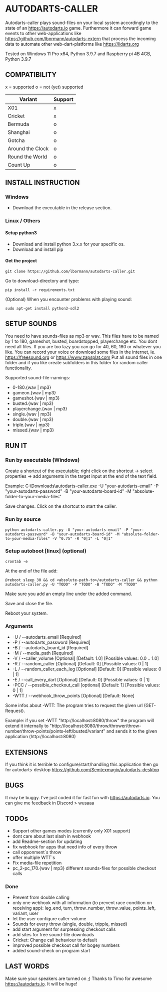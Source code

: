 # AUTODARTS-CALLER

Autodarts-caller plays sound-files on your local system accordingly to the state of an https://autodarts.io game. Furthermore it can forward game events to other web-applications like https://github.com/lbormann/autodarts-extern that process the incoming data to automate other web-dart-platforms like https://lidarts.org


Tested on Windows 11 Pro x64, Python 3.9.7 and Raspberry pi 4B 4GB, Python 3.9.7


## COMPATIBILITY

x = supported
o = not (yet) supported

| Variant | Support |
| ------------- | ------------- |
| X01 | x |
| Cricket | x |
| Bermuda | o |
| Shanghai | o |
| Gotcha | o |
| Around the Clock | o |
| Round the World | o |
| Count Up | o |


## INSTALL INSTRUCTION

### Windows

- Download the executable in the release section.


### Linux / Others

#### Setup python3

- Download and install python 3.x.x for your specific os.
- Download and install pip


#### Get the project

    git clone https://github.com/lbormann/autodarts-caller.git

Go to download-directory and type:

    pip install -r requirements.txt

(Optional) When you encounter problems with playing sound:

    sudo apt-get install python3-sdl2


## SETUP SOUNDS

You need to have sounds-files as mp3 or wav. This files have to be named by 1 to 180, gameshot, busted, boardstopped, playerchange etc. You dont need all files. If you are too lazy you can go for 40, 60, 180 or whatever you like. You can record your voice or download some files in the internet, ie. https://freesound.org or https://www.zapsplat.com
Put all sound files in one folder and if you like create subfolders in this folder for random caller functionality.

Supported sound-file-namings:
- 0-180.{wav | mp3}
- gameon.{wav | mp3}
- gameshot.{wav | mp3}
- busted.{wav | mp3}
- playerchange.{wav | mp3}
- single.{wav | mp3}
- double.{wav | mp3}
- triple.{wav | mp3}
- missed.{wav | mp3}




## RUN IT

### Run by executable (Windows)

Create a shortcut of the executable; right click on the shortcut -> select properties -> add arguments in the target input at the end of the text field.

Example: C:\Downloads\autodarts-caller.exe -U "your-autodarts-email" -P "your-autodarts-password" -B "your-autodarts-board-id" -M "absolute-folder-to-your-media-files"

Save changes.
Click on the shortcut to start the caller.


### Run by source

    python autodarts-caller.py -U "your-autodarts-email" -P "your-autodarts-password" -B "your-autodarts-board-id" -M "absolute-folder-to-your-media-files" -V "0.75" -R "0|1" -L "0|1"


### Setup autoboot [linux] (optional)

    crontab -e

At the end of the file add:

    @reboot sleep 30 && cd <absolute-path-to>/autodarts-caller && python autodarts-caller.py -U "TODO" -P "TODO" -B "TODO" -M "TODO"

Make sure you add an empty line under the added command.

Save and close the file. 

Reboot your system.

### Arguments

- -U / --autodarts_email [Required]
- -P / --autodarts_password [Required]
- -B / --autodarts_board_id [Required]
- -M / --media_path [Required]
- -V / --caller_volume [Optional] [Default: 1.0] [Possible values: 0.0 .. 1.0]
- -R / --random_caller [Optional] [Default: 0] [Possible values: 0 | 1]
- -L / --random_caller_each_leg [Optional] [Default: 0] [Possible values: 0 | 1]
- -E / --call_every_dart [Optional] [Default: 0] [Possible values: 0 | 1]
- -PCC / --possible_checkout_call [optional] [Default: 1] [Possible values: 0 | 1]
- -WTT / --webhook_throw_points [Optional] [Default: None]

Some infos about -WTT:
The program tries to request the given url (GET-Request).

Example: if you set -WTT "http://localhost:8080/throw"
the program will extend it internally to "http://localhost:8080/throw/thrower/throw-number/throw-points/points-left/busted/variant" and sends it to the given application (http://localhost:8080)


## EXTENSIONS

If you think it is terrible to configure/start/handling this application then go for autodarts-desktop https://github.com/Semtexmagix/autodarts-desktop


## BUGS

It may be buggy. I've just coded it for fast fun with https://autodarts.io. You can give me feedback in Discord > wusaaa


## TODOs
- Support other games modes (currently only X01 support)
- dont care about last slash in webhook
- add Readme-section for updating
- fix webhook for apps that need info of every throw
- call opponment`s throw
- offer multiple WTT`s
- Fix media-file repetition
- pc_2-pc_170.{wav | mp3} different sounds-files for possible checkout calls

### Done
- Prevent from double calling
- only one webhook with all information (to prevent race condition on receiving app): leg_end, turn, throw_number, throw_value, points_left, variant, user
- let the user configure caller-volume
- Sounds for every throw (single, double, tripple, missed)
- add start argument for surpressing checkout calls
- add sites for free sound-file downloads
- Cricket: Change call behaviour to default
- improved possible checkout call for bogey numbers
- added sound-check on program start


## LAST WORDS

Make sure your speakers are turned on ;)
Thanks to Timo for awesome https://autodarts.io. It will be huge!

